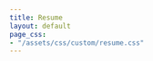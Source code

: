 ```yaml
---
title: Resume
layout: default
page_css:
- "/assets/css/custom/resume.css"
---
```


<div class="container-main">
	<object class="pdf-viewer" data="{{ site.baseurl }}/assets/pdf/resume.pdf#view=FitH" type="application/pdf"/>
</div>
